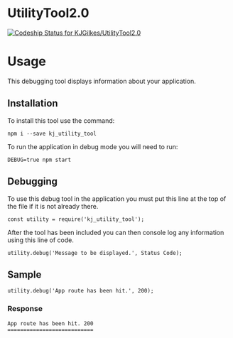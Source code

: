 # UtilityTool2.0

[ ![Codeship Status for KJGilkes/UtilityTool2.0](https://codeship.com/projects/6a360da0-4af8-0134-5887-5a647d62e392/status?branch=master)](https://codeship.com/projects/169804)

# Usage
This debugging tool displays information about your application.

## Installation
To install this tool use the command:
```
npm i --save kj_utility_tool
```
To run the application in debug mode you will need to run:
```
DEBUG=true npm start
```

## Debugging
To use this debug tool in the application you must put this line at the top of the file if it is not already there.
```
const utility = require('kj_utility_tool');
```
After the tool has been included you can then console log any information using this line of code.
```
utility.debug('Message to be displayed.', Status Code);
```

## Sample
```
utility.debug('App route has been hit.', 200);
```
### Response
```
App route has been hit. 200
===========================
```
